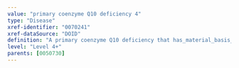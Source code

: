 ```yaml
---
value: "primary coenzyme Q10 deficiency 4"
type: "Disease"
xref-identifier: "0070241"
xref-dataSource: "DOID"
definition: "A primary coenzyme Q10 deficiency that has_material_basis_in an autosomal recessive mutation of ADCK3 on chromosome 1q42.13."
level: "Level 4+"
parents: [0050730]
---
```

